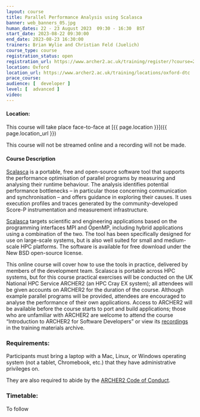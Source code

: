 ```yaml
---
layout: course
title: Parallel Performance Analysis using Scalasca
banner: web_banners_05.jpg 
human_dates: 22 - 23 August 2023  09:30 - 16:30  BST
start_date: 2023-08-22 09:30:00
end_date: 2023-08-23 16:30:00
trainers: Brian Wylie and Christian Feld (Juelich)
course_type: course
registration_status: open
registration_url: https://www.archer2.ac.uk/training/register/?course=230822-scalasca
location: Oxford
location_url: https://www.archer2.ac.uk/training/locations/oxford-dtc
prace_course: 
audience: [  developer ]
level: [  advanced ]
video: 
---
```


#### Location:

This course will take place face-to-face at  [{{ page.location }}]({{ page.location_url }})

This course will not be streamed online and a recording will not be made.

#### Course Description

[Scalasca](https://www.scalasca.org/) is a portable, free and open-source software tool that supports the performance optimisation of parallel programs by measuring and analysing their runtime behaviour. The analysis identifies potential performance bottlenecks – in particular those concerning communication and synchronisation – and offers guidance in exploring their causes. It uses execution profiles and traces generated by the community-developed Score-P instrumentation and measurement infrastructure.

[Scalasca](https://www.scalasca.org/) targets scientific and engineering applications based on the programming interfaces MPI and OpenMP, including hybrid applications using a combination of the two. The tool has been specifically designed for use on large-scale systems, but is also well suited for small and medium-scale HPC platforms. The software is available for free download under the New BSD open-source license.


This online course will cover how to use the tools in practice, delivered by members of the development team. Scalasca is portable across HPC systems, but for this course practical exercises will be conducted on the UK National HPC Service ARCHER2 (an HPC Cray EX system); all attendees will be given accounts on ARCHER2 for the duration of the course. Although example parallel programs will be provided, attendees are encouraged to analyse the performance of their own applications. Access to ARCHER2 will be available before the course starts to port and build applications; those who are unfamiliar with ARCHER2 are welcome to attend the course “Introduction to ARCHER2 for Software Developers” or view its [recordings](https://www.archer2.ac.uk/training/courses/221202-software-developers/#videos) in the training materials archive.


### Requirements:

Participants must bring a laptop with a Mac, Linux, or Windows operating system (not a tablet, Chromebook, etc.) that they have administrative privileges on.

They are also required to abide by the [ARCHER2  Code of Conduct](../../../about/policies/code-of-conduct.html). 


### Timetable:

To follow

<!--

#### Tuesday 22nd August

                                                                                                                                                                                                          

#### Wednesday 23rd August

-->


<section id="service">

<!-- 

<h2><a name="materials">Course materials</a></h2>


    <div class="row ">	

 		
      <div class="col-xs-6 col-sm-4">
        <a class="ar2_linkbox ar2_linkbox-green" 
          href="Intro.pdf">
          <strong>Introduction to parallel performance engineering</strong>         
        </a>
      </div>

      <div class="col-xs-6 col-sm-4">
        <a class="ar2_linkbox ar2_linkbox-green" 
          href="Score-P_basic.pdf">
          <strong>Instrumentation & measurement with Score-P</strong>         
        </a>
      </div>

      <div class="col-xs-6 col-sm-4">
        <a class="ar2_linkbox ar2_linkbox-green" 
          href="Cube.pdf">
          <strong>Execution profile examination with CUBEs</strong>         
        </a>
      </div>

      <div class="col-xs-6 col-sm-4">
        <a class="ar2_linkbox ar2_linkbox-green" 
          href="Score-P_filtering.pdf">
          <strong>Analysis refinement via scoring and measurement filtering</strong>         
        </a>
      </div>

      <div class="col-xs-6 col-sm-4">
        <a class="ar2_linkbox ar2_linkbox-green" 
          href="Scalasca.pdf">
          <strong>Automated trace collection & analysis with Scalasca</strong>         
        </a>
      </div>

      <div class="col-xs-6 col-sm-4">
        <a class="ar2_linkbox ar2_linkbox-green" 
          href="Score-P_special.pdf">
          <strong>Score-P specialised measurements & analyses</strong>         
        </a>
      </div>



      <div class="col-xs-6 col-sm-4">
        <a class="ar2_linkbox ar2_linkbox-teal" 
          href="">
          <strong>Course material and code</strong><br>
			Available to download from <br>
			ARCHER2 /work/y23/shared/tutorial/         
        </a>
      </div>


 
      <div class="col-xs-6 col-sm-4">
        <a class="ar2_linkbox ar2_linkbox-teal" 
          href="https://pad.archer2.ac.uk/p/220509-scalasca">
          <strong>Course Chat</strong>       
        </a>
      </div>
		

 	</div>
 -->		
		
					

<!--
 		
<h2><a name="videos">Videos</a></h2>

<h3>Day 1 Session 1</h3>

<div>
	<iframe title="Video" width="560" height="315" src="https://www.youtube.com/embed/0E4bCrdOWxc" frameborder="0" allow="accelerometer; autoplay; encrypted-media; gyroscope; picture-in-picture" allowfullscreen></iframe>
</div>


-->






<!--

<h2><a name="feedback">Feedback</a></h2>



    <div class="row ">	

      <div class="col-xs-6 col-sm-4">
        <a class="ar2_linkbox ar2_linkbox-teal" 

           href="../../feedback/?course=230822-scalasca" 

		>
          <strong>Feedback</strong><br/>
          Please let us know what was great about this course and anything we can improve
        </a>
      </div>
    </div>
		
		
-->
 
</section>


